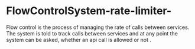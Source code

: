 # FlowControlSystem-rate-limiter-
Flow control is the process of managing the rate of calls between services. The system is told to track calls between services and at any point the system can be asked, whether an api call is allowed or not .
